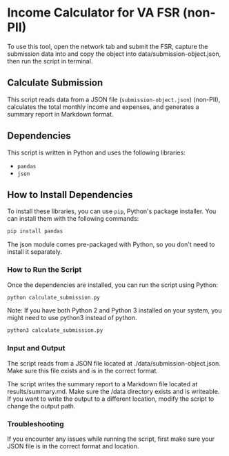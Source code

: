 # Income Calculator for VA FSR (non-PII)

To use this tool, open the network tab and submit the FSR, capture the submission data into and copy the object into data/submission-object.json, then run the script in terminal.

## Calculate Submission

This script reads data from a JSON file (`submission-object.json`) (non-PII), calculates the total monthly income and expenses, and generates a summary report in Markdown format.

## Dependencies

This script is written in Python and uses the following libraries:

- `pandas`
- `json`

## How to Install Dependencies

To install these libraries, you can use `pip`, Python's package installer. You can install them with the following commands:

```bash
pip install pandas
```

The json module comes pre-packaged with Python, so you don't need to install it separately.

### How to Run the Script

Once the dependencies are installed, you can run the script using Python:

```bash
python calculate_submission.py
```

Note: If you have both Python 2 and Python 3 installed on your system, you might need to use python3 instead of python.

```bash
python3 calculate_submission.py
```

### Input and Output

The script reads from a JSON file located at ./data/submission-object.json. Make sure this file exists and is in the correct format.

The script writes the summary report to a Markdown file located at results/summary.md. Make sure the /data directory exists and is writeable. If you want to write the output to a different location, modify the script to change the output path.

### Troubleshooting

If you encounter any issues while running the script, first make sure your JSON file is in the correct format and location.
